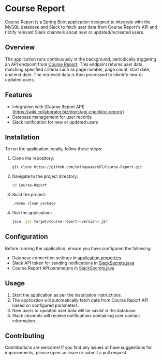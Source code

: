 # Course Report

Course Report is a Spring Boot application designed to integrate with the MySQL database and Slack to fetch user data from Course Report's API and notify relevant Slack channels about new or updated/recreated users.

## Overview

The application runs continuously in the background, periodically triggering an API endpoint from [Course Report](https://www.coursereport.com/). This endpoint returns user data matching specified criteria such as page number, page count, start date, and end date. The retrieved data is then processed to identify new or updated users.

## Features

- Integration with [Course Report API]{https://wiki.collaborator.biz/docs/api-checklist-report/}
- Database management for user records
- Slack notification for new or updated users

## Installation

To run the application locally, follow these steps:

1. Clone the repository:

    ```bash
    git clone https://github.com/talhayaseen57/Course-Report.git
    ```

2. Navigate to the project directory:

    ```bash
    cd Course-Report
    ```

3. Build the project:

    ```bash
    ./mvnw clean package
    ```

4. Run the application:

    ```bash
    java -jar target/course-report-<version>.jar
    ```

## Configuration

Before running the application, ensure you have configured the following:

- Database connection settings in [application.properties](/src/main/resources/application.properties)
- Slack API token for sending notifications in [SlackSecrets.java](/src/main/java/com/sherenterprise/coursereport/service/SlackSecrets.java)
- Course Report API parameters in [SlackSecrets.java](/src/main/java/com/sherenterprise/coursereport/service/SlackSecrets.java)

## Usage

1. Start the application as per the installation instructions.
2. The application will automatically fetch data from Course Report API based on configured parameters.
3. New users or updated user data will be saved in the database.
4. Slack channels will receive notifications containing user contact information.

## Contributing

Contributions are welcome! If you find any issues or have suggestions for improvements, please open an issue or submit a pull request.
